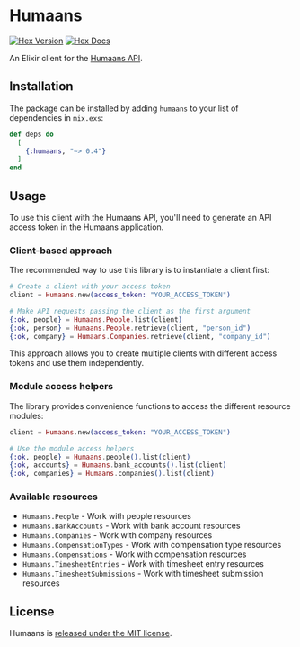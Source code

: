# Humaans

[![Hex Version](https://img.shields.io/hexpm/v/humaans.svg)](https://hex.pm/packages/humaans) [![Hex Docs](https://img.shields.io/badge/docs-hexpm-blue.svg)](https://hexdocs.pm/humaans/)

An Elixir client for the [Humaans API][humaans-api-docs].

## Installation

The package can be installed by adding `humaans` to your list of dependencies in
`mix.exs`:

```elixir
def deps do
  [
    {:humaans, "~> 0.4"}
  ]
end
```

## Usage

To use this client with the Humaans API, you'll need to generate an API access token in the Humaans application.

### Client-based approach

The recommended way to use this library is to instantiate a client first:

```elixir
# Create a client with your access token
client = Humaans.new(access_token: "YOUR_ACCESS_TOKEN")

# Make API requests passing the client as the first argument
{:ok, people} = Humaans.People.list(client)
{:ok, person} = Humaans.People.retrieve(client, "person_id")
{:ok, company} = Humaans.Companies.retrieve(client, "company_id")
```

This approach allows you to create multiple clients with different access tokens and use them independently.

### Module access helpers

The library provides convenience functions to access the different resource modules:

```elixir
client = Humaans.new(access_token: "YOUR_ACCESS_TOKEN")

# Use the module access helpers
{:ok, people} = Humaans.people().list(client)
{:ok, accounts} = Humaans.bank_accounts().list(client)
{:ok, companies} = Humaans.companies().list(client)
```

### Available resources

- `Humaans.People` - Work with people resources
- `Humaans.BankAccounts` - Work with bank account resources
- `Humaans.Companies` - Work with company resources
- `Humaans.CompensationTypes` - Work with compensation type resources
- `Humaans.Compensations` - Work with compensation resources
- `Humaans.TimesheetEntries` - Work with timesheet entry resources
- `Humaans.TimesheetSubmissions` - Work with timesheet submission resources

## License

Humaans is [released under the MIT license](LICENSE).

[humaans-api-docs]: https://docs.humaans.io/api/
